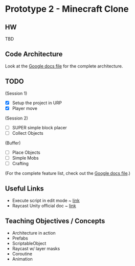 # Prototype 2 - Minecraft Clone

## HW

TBD

## Code Architecture

Look at the [Google docs file](https://docs.google.com/document/d/1vaXe57uNUifuuDKu6_6PHGMRKBtjxhdzKvdM3FWPlM4/edit?usp=sharing) for the complete architecture.

## TODO
(Session 1)

- [x] Setup the project in URP
- [x] Player move

(Session 2)

- [ ] SUPER simple block placer
- [ ] Collect Objects

(Buffer)

- [ ] Place Objects
- [ ] Simple Mobs
- [ ] Crafting

(For the complete feature list, check out the [Google docs file](https://docs.google.com/document/d/1vaXe57uNUifuuDKu6_6PHGMRKBtjxhdzKvdM3FWPlM4/edit?usp=sharing).)


## Useful Links

- Execute script in edit mode ~ [link](https://blog.theknightsofunity.com/executeineditmode-will-run-script-edit-mode/)
- Raycast Unity official doc ~ [link](https://docs.unity3d.com/ScriptReference/Physics.Raycast.html)

## Teaching Objectives / Concepts

- Architecture in action
- Prefabs
- ScriptableObject
- Raycast w/ layer masks
- Coroutine
- Animation
